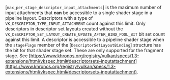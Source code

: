 [`max_per_stage_descriptor_input_attachments`] is the maximum number of
input attachments that  **can**  be accessible to a single shader stage in a
pipeline layout.
Descriptors with a type of `VK_DESCRIPTOR_TYPE_INPUT_ATTACHMENT`
count against this limit.
Only descriptors in descriptor set layouts created without the
`VK_DESCRIPTOR_SET_LAYOUT_CREATE_UPDATE_AFTER_BIND_POOL_BIT` bit set
count against this limit.
A descriptor is accessible to a pipeline shader stage when the
`stageFlags` member of the [`DescriptorSetLayoutBinding`]
structure has the bit for that shader stage set.
These are only supported for the fragment stage.
See [https://www.khronos.org/registry/vulkan/specs/1.3-extensions/html/vkspec.html#descriptorsets-inputattachment](https://www.khronos.org/registry/vulkan/specs/1.3-extensions/html/vkspec.html#descriptorsets-inputattachment).